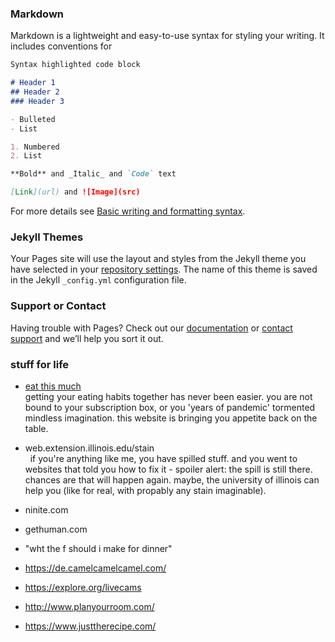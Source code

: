### Markdown

Markdown is a lightweight and easy-to-use syntax for styling your writing. It includes conventions for

```markdown
Syntax highlighted code block

# Header 1
## Header 2
### Header 3

- Bulleted
- List

1. Numbered
2. List

**Bold** and _Italic_ and `Code` text

[Link](url) and ![Image](src)
```

For more details see [Basic writing and formatting syntax](https://docs.github.com/en/github/writing-on-github/getting-started-with-writing-and-formatting-on-github/basic-writing-and-formatting-syntax).

### Jekyll Themes

Your Pages site will use the layout and styles from the Jekyll theme you have selected in your [repository settings](https://github.com/iamkaracho/iamkaracho.github.io/settings/pages). The name of this theme is saved in the Jekyll `_config.yml` configuration file.

### Support or Contact

Having trouble with Pages? Check out our [documentation](https://docs.github.com/categories/github-pages-basics/) or [contact support](https://support.github.com/contact) and we’ll help you sort it out.


### stuff for life 

- [eat this much](www.eatthismuch.com) <br>
getting your eating habits together has never been easier. you are not bound to your subscription box, or you 'years of pandemic' tormented mindless imagination. this website is bringing you appetite back on the table. <br>
- web.extension.illinois.edu/stain <br>
&nbsp; if you're anything like me, you have spilled stuff. and you went to websites that told you how to fix it - spoiler alert: the spill is still there. chances are that will happen again. maybe, the university of illinois can help you (like for real, with propably any stain imaginable). 
- ninite.com


- gethuman.com
- "wht the f should i make for dinner"
- https://de.camelcamelcamel.com/
- https://explore.org/livecams
- http://www.planyourroom.com/
- https://www.justtherecipe.com/
